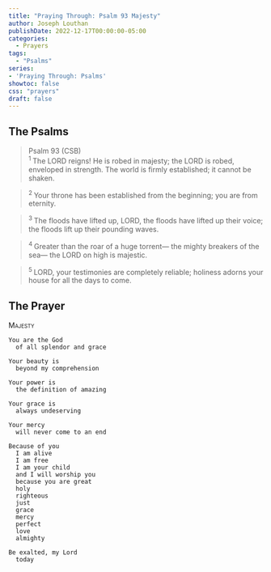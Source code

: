 ```yaml
---
title: "Praying Through: Psalm 93 Majesty"
author: Joseph Louthan
publishDate: 2022-12-17T00:00:00-05:00
categories:
  - Prayers
tags:
  - "Psalms"
series:
- 'Praying Through: Psalms'
showtoc: false
css: "prayers"
draft: false
---
```

## The Psalms

>Psalm 93 (CSB)  
><sup> 1  </sup>The LORD reigns! He is robed in majesty; the LORD is robed, enveloped in strength. The world is firmly established; it cannot be shaken. 

><sup> 2  </sup>Your throne has been established from the beginning; you are from eternity. 

><sup> 3  </sup>The floods have lifted up, LORD, the floods have lifted up their voice; the floods lift up their pounding waves. 

><sup> 4  </sup>Greater than the roar of a huge torrent— the mighty breakers of the sea— the LORD on high is majestic. 

><sup> 5  </sup>LORD, your testimonies are completely reliable; holiness adorns your house for all the days to come.

## The Prayer

<div style="font-variant: small-caps;">
Majesty
</div>

```text
You are the God
  of all splendor and grace

Your beauty is
  beyond my comprehension

Your power is
  the definition of amazing

Your grace is
  always undeserving

Your mercy
  will never come to an end

Because of you
  I am alive
  I am free
  I am your child
  and I will worship you
  because you are great
  holy
  righteous
  just
  grace
  mercy
  perfect
  love
  almighty

Be exalted, my Lord
  today
```

